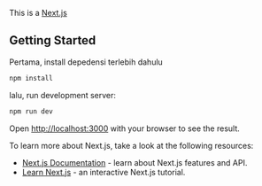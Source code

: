 This is a [Next.js](https://nextjs.org/) 
## Getting Started

Pertama, install depedensi terlebih dahulu
```bash
npm install
```

lalu, run development server:

```bash
npm run dev
```

Open [http://localhost:3000](http://localhost:3000) with your browser to see the result.

To learn more about Next.js, take a look at the following resources:

- [Next.js Documentation](https://nextjs.org/docs) - learn about Next.js features and API.
- [Learn Next.js](https://nextjs.org/learn) - an interactive Next.js tutorial.

